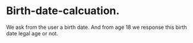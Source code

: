 # Birth-date-calcuation.
We ask from the user a birth date. And from age 18 we response this birth date legal age or not.

